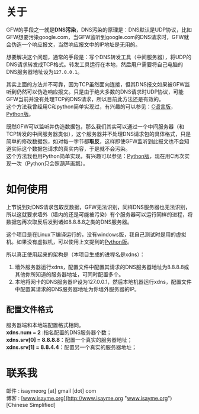 # 关于 #
GFW的手段之一就是**DNS污染**，DNS污染的原理是：DNS默认是UDP协议，比如GFW想要污染google.com，当GFW监听到google.com的DNS请求时，GFW就会伪造一个响应报文，当然响应报文中的IP地址是无用的。

想要解决这个问题，通常的手段是：写个DNS转发工具（中间服务器），将UDP的DNS请求转发成TCP格式。转发工具运行在本地，然后用户需要将自己电脑的DNS服务器地址设为`127.0.0.1`。

其实上面的方法并不可靠，因为TCP虽然面向连接，但其DNS报文如果被GFW监听到仍然可以伪造响应报文。只是由于绝大多数的DNS请求时UDP协议，可能GFW当前并没有处理TCP的DNS请求，所以目前此方法还是有效的。  
这个方法我曾经用C和python简单实现过，有兴趣的可以参见：[C语言版](https://github.com/isayme/fuck_dns "C DNS TCP转发")，[Python版](https://github.com/isayme/DnsByTcp "Python DNS TCP转发")。

既然GFW可以监听并伪造数据包，那么我们其实可以通过一个中间服务器（和TCP转发的中间服务器类似），这个服务器并不处理DNS请求包的具体格式，只是简单的修改数据包，如对每一字节都**取反**，这样即使GFW监听到此报文也不会知道实际这个数据包请求的真实内容，于是就不会污染。  
这个方法我也用Python简单实现，有兴趣可以参见：[Python版](https://github.com/isayme/dns_encrypt "Python 取反DNS包")，现在用C再次实现一次（Python只会照葫芦画瓢）。

# 如何使用 #

上节说到对DNS请求包取反数据，GFW无法识别，同样DNS服务器也无法识别，所以这就要求墙外（墙内的还是可能被污染）有个服务器可以运行同样的进程，将数据包再次取反后发到诸如8.8.8.8之类的DNS服务器。

这个项目是在Linux下编译运行的，没有windows版，我自己测试时是用的虚拟机。如果没有虚拟机，可以使用上文提到的[Python版](https://github.com/isayme/dns_encrypt "Python 取反DNS包")。

所以真正使用起来的架构是（本项目生成的进程名是xdns）：  

1. 墙外服务器运行xdns，配置文件中配置其请求的DNS服务器地址为8.8.8.8或其他你所知道的服务器地址，可同时配置多个。
2. 本地将网卡的DNS服务器IP设为127.0.0.1，然后本地机器运行xdns，配置文件中配置其请求的DNS服务器地址为你墙外服务器的IP。

## 配置文件格式 ##
服务器端和本地端配置格式相同。  
**xdns.num = 2** :指名配置的DNS服务器个数；  
**xdns.srv[0] = 8.8.8.8**：配置一个真实的服务器地址；  
**xdns.srv[1] = 8.8.4.4**：配置另一个真实的服务器地址；

# 联系我 #
邮件 : isaymeorg [at] gmail [dot] com  
博客 : [www.isayme.org](http://www.isayme.org "www.isayme.org") [Chinese Simplified]
